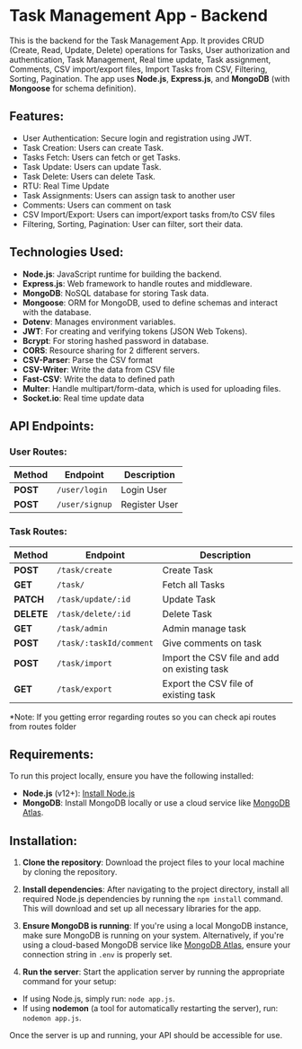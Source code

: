 # Task Management App - Backend

This is the backend for the Task Management App. It provides CRUD (Create, Read, Update, Delete) operations for Tasks, User authorization and authentication, Task Management, Real time update, Task assignment, Comments, CSV import/export files, Import Tasks from CSV, Filtering, Sorting, Pagination. The app uses **Node.js**, **Express.js**, and **MongoDB** (with **Mongoose** for schema definition).

## Features:
- User Authentication: Secure login and registration using JWT.
- Task Creation: Users can create Task.
- Tasks Fetch: Users can fetch or get Tasks.
- Task Update: Users can update Task.
- Task Delete: Users can delete Task.
- RTU: Real Time Update
- Task Assignments: Users can assign task to another user
- Comments: Users can comment on task
- CSV Import/Export: Users can import/export tasks from/to CSV files
- Filtering, Sorting, Pagination: User can filter, sort their data.

## Technologies Used:
- **Node.js**: JavaScript runtime for building the backend.
- **Express.js**: Web framework to handle routes and middleware.
- **MongoDB**: NoSQL database for storing Task data.
- **Mongoose**: ORM for MongoDB, used to define schemas and interact with the database.
- **Dotenv**: Manages environment variables.
- **JWT**: For creating and verifying tokens (JSON Web Tokens).
- **Bcrypt**: For storing hashed password in database.
- **CORS**: Resource sharing for 2 different servers.
- **CSV-Parser**: Parse the CSV format
- **CSV-Writer**: Write the data from CSV file
- **Fast-CSV**: Write the data to defined path
- **Multer**: Handle multipart/form-data, which is used for uploading files.
- **Socket.io**: Real time update data

## API Endpoints:

### User Routes:

| Method | Endpoint                         | Description                        |
|--------|----------------------------------|------------------------------------|
| **POST**    | `/user/login`                    | Login User                      |
| **POST**     | `/user/signup`                    | Register User                  |

### Task Routes:

| Method | Endpoint                         | Description                        |
|--------|----------------------------------|------------------------------------|
| **POST**    | `/task/create`                    | Create Task                      |
| **GET**     | `/task/`                    | Fetch all Tasks                  |
| **PATCH**   | `/task/update/:id`             | Update Task                      |
| **DELETE**  | `/task/delete/:id`             | Delete Task                      |
| **GET**  | `/task/admin`             | Admin manage task                      |
| **POST**  | `/task/:taskId/comment`             | Give comments on task                      |
| **POST**  | `/task/import`             | Import the CSV file and add on existing task |
| **GET**  | `/task/export`             | Export the CSV file of existing task |

*Note: If you getting error regarding routes so you can check api routes from routes folder

## Requirements:
To run this project locally, ensure you have the following installed:

- **Node.js** (v12+): [Install Node.js](https://nodejs.org/)
- **MongoDB**: Install MongoDB locally or use a cloud service like [MongoDB Atlas](https://www.mongodb.com/cloud/atlas).

## Installation:

1. **Clone the repository**: Download the project files to your local machine by cloning the repository.

2. **Install dependencies**: After navigating to the project directory, install all required Node.js dependencies by running the `npm install` command. This will download and set up all necessary libraries for the app.

3. **Ensure MongoDB is running**: If you're using a local MongoDB instance, make sure MongoDB is running on your system. Alternatively, if you're using a cloud-based MongoDB service like [MongoDB Atlas](https://www.mongodb.com/cloud/atlas), ensure your connection string in `.env` is properly set.

4. **Run the server**: Start the application server by running the appropriate command for your setup:
- If using Node.js, simply run: `node app.js`.
- If using **nodemon** (a tool for automatically restarting the server), run: `nodemon app.js`.

Once the server is up and running, your API should be accessible for use.
